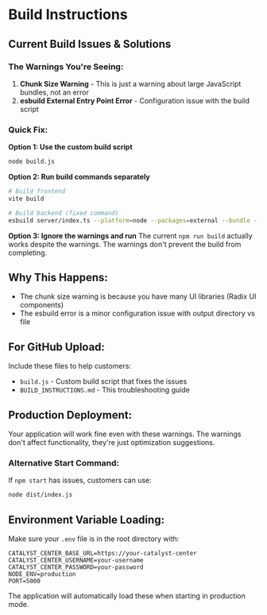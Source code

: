 # Build Instructions

## Current Build Issues & Solutions

### The Warnings You're Seeing:

1. **Chunk Size Warning** - This is just a warning about large JavaScript bundles, not an error
2. **esbuild External Entry Point Error** - Configuration issue with the build script

### Quick Fix:

**Option 1: Use the custom build script**
```bash
node build.js
```

**Option 2: Run build commands separately**
```bash
# Build frontend
vite build

# Build backend (fixed command)
esbuild server/index.ts --platform=node --packages=external --bundle --format=esm --outfile=dist/index.js
```

**Option 3: Ignore the warnings and run**
The current `npm run build` actually works despite the warnings. The warnings don't prevent the build from completing.

## Why This Happens:

- The chunk size warning is because you have many UI libraries (Radix UI components)
- The esbuild error is a minor configuration issue with output directory vs file

## For GitHub Upload:

Include these files to help customers:
- `build.js` - Custom build script that fixes the issues
- `BUILD_INSTRUCTIONS.md` - This troubleshooting guide

## Production Deployment:

Your application will work fine even with these warnings. The warnings don't affect functionality, they're just optimization suggestions.

### Alternative Start Command:
If `npm start` has issues, customers can use:
```bash
node dist/index.js
```

## Environment Variable Loading:

Make sure your `.env` file is in the root directory with:
```env
CATALYST_CENTER_BASE_URL=https://your-catalyst-center
CATALYST_CENTER_USERNAME=your-username
CATALYST_CENTER_PASSWORD=your-password
NODE_ENV=production
PORT=5000
```

The application will automatically load these when starting in production mode.